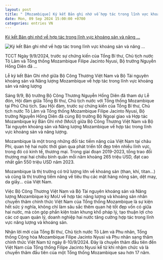 ```yaml
---
layout: post
title: " [Mozambique] Ký kết Bản ghi nhớ về hợp tác trong lĩnh vực khoáng sản và năng ..."
date: Mon, 09 Sep 2024 15:00:00 +0700
categories: entries VN
---
```

[Ký kết Bản ghi nhớ về hợp tác trong lĩnh vực khoáng sản và năng ...](https://tapchicongthuong.vn/ky-ket-ban-ghi-nho-ve-hop-tac-trong-linh-vuc-khoang-san-va-nang-luong-viet-nam-mozambique-126324.htm)

![Ký kết Bản ghi nhớ về hợp tác trong lĩnh vực khoáng sản và năng ...](https://imgcdn.tapchicongthuong.vn/tcct-media/24/9/9/ava_66dea683e6337.jpg)

TCCT Ngày 9/9/2024, trước sự chứng kiến của Tổng Bí thư, Chủ tịch nước Tô Lâm và Tổng thống Mozambique Filipe Jacinto Nyusi, Bộ trưởng Nguyễn Hồng Diên đã ...

Lễ ký kết Bản Ghi nhớ giữa Bộ Công Thương Việt Nam và Bộ Tài nguyên khoáng sản và Năng lượng Mozambique về hợp tác trong lĩnh vực khoáng sản và năng lượng

Sáng 9/9, Bộ trưởng Bộ Công Thương Nguyễn Hồng Diên đã tham dự Lễ đón, Hội đàm giữa Tổng Bí thư, Chủ tịch nước với Tổng thống Mozambique tại Phủ Chủ tịch. Sau Hội đàm, trước sự chứng kiến của Tổng Bí thư, Chủ tịch nước Tô Lâm và Tổng thống Mozambique Filipe Jacinto Nyusi, Bộ trưởng Nguyễn Hồng Diên đã cùng Bộ trưởng Bộ Ngoại giao và Hợp tác Mozambique ký Bản Ghi nhớ (MoU) giữa Bộ Công Thương Việt Nam và Bộ Tài nguyên khoáng sản và Năng lượng Mozambique về hợp tác trong lĩnh vực khoáng sản và năng lượng.

Mozambique là một trong những đối tác tiềm năng của Việt Nam tại châu Phi, quan hệ hai nước thời gian qua phát triển tốt đẹp trên nhiều lĩnh vực, trong đó có kinh tế, thương mại. Trong giai đoạn 2019-2023, tổng trao đổi thương mại hai chiều bình quân mỗi năm khoảng 265 triệu USD, đạt cao nhất gần 550 triệu USD năm 2023.

Mozambique là thị trường có trữ lượng lớn về khoáng sản (than, khí, titan…) và cũng là thị trường tiềm năng về tiêu thụ các mặt hàng nông sản, dệt may, da giầy... của Việt Nam.

Việc Bộ Công Thương Việt Nam và Bộ Tài nguyên khoáng sản và Năng lượng Mozambique ký MoU về hợp tác năng lượng và khoáng sản nhân chuyến thăm chính thức Việt Nam của Tổng thống Mozambique là sự kiện hết sức ý nghĩa, không chỉ làm sâu sắc thêm quan hệ tốt đẹp vốn có giữa hai nước, mà còn góp phần kiện toàn khung khổ pháp lý, tạo thuận lợi cho các cơ quan quản lý, doanh nghiệp hai nước tăng cường hợp tác trong lĩnh vực năng lượng và khoáng sản.

Nhận lời mời của Tổng Bí thư, Chủ tịch nước Tô Lâm và Phu nhân, Tổng thống Cộng hòa Mozambique Filipe Jacinto Nyusi và Phu nhân sang thăm chính thức Việt Nam từ ngày 8-10/9/2024. Đây là chuyến thăm đầu tiên đến Việt Nam của Tổng thống Filipe Jacinto Nyusi kể từ khi nhậm chức và là chuyến thăm đầu tiên của một Tổng thống Mozambique sau hơn 17 năm.

